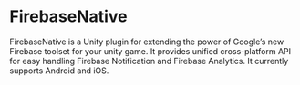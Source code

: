 # FirebaseNative
FirebaseNative is a Unity plugin for extending the power of Google’s new Firebase toolset for your unity game. It provides unified cross-platform API for easy handling Firebase Notification and Firebase Analytics. It currently supports Android and iOS.
